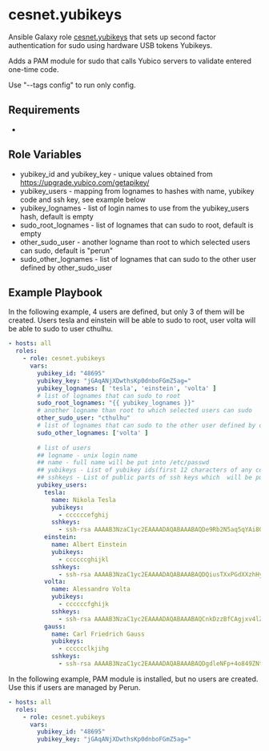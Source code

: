 cesnet.yubikeys
===============

Ansible Galaxy role [cesnet.yubikeys](https://galaxy.ansible.com/cesnet/yubikeys) that sets up second factor
authentication for sudo using hardware USB tokens Yubikeys.

Adds a PAM module for sudo that calls Yubico servers to validate entered one-time code.

Use "--tags config" to run only config.

Requirements
------------
-

Role Variables
--------------
- yubikey_id and yubikey_key - unique values obtained from https://upgrade.yubico.com/getapikey/
- yubikey_users - mapping from lognames to hashes with name, yubikey code and ssh key, see example below 
- yubikey_lognames - list of login names to use from the yubikey_users hash, default is empty
- sudo_root_lognames - list of lognames that can sudo to root, default is empty
- other_sudo_user - another logname than root to which selected users can sudo, default is "perun"
- sudo_other_lognames - list of lognames that can sudo to the other user defined by other_sudo_user
 
Example Playbook
----------------

In the following example, 4 users are defined, but only 3 of them will be created. Users tesla and
einstein will be able to sudo to root, user volta will be able to sudo to user cthulhu.

```yaml
- hosts: all
  roles:
    - role: cesnet.yubikeys
      vars:
        yubikey_id: "48695"
        yubikey_key: "jGAqANjXDwthsKp0dnboFGmZ5ag="
        yubikey_lognames: [ 'tesla', 'einstein', 'volta' ]
        # list of lognames that can sudo to root
        sudo_root_lognames: "{{ yubikey_lognames }}"
        # another logname than root to which selected users can sudo
        other_sudo_user: "cthulhu"
        # list of lognames that can sudo to the other user defined by other_sudo_user
        sudo_other_lognames: ['volta' ]
        
        # list of users
        ## logname - unix login name
        ## name - full name will be put into /etc/passwd
        ## yubikeys - List of yubikey ids(first 12 characters of any code generated by the user's yubikey, will be put into /etc/yubico/authorized_yubikeys)
        ## sshkeys - List of public parts of ssh keys which  will be put into $HOME/.ssh/authorized_keys
        yubikey_users:
          tesla:
            name: Nikola Tesla
            yubikeys: 
              - ccccccefghij
            sshkeys: 
              - ssh-rsa AAAAB3NzaC1yc2EAAAADAQABAAABAQDe9Rb2N5aq5qYAi8OCeQKlpOBJi/Ll2tlxqiD7Gan7wJrFBbrZIj8a5tOpHKTm61ldihxG7hnXkyEvbAX5vx/6lLagKaLFL3ysh3iH3ZxiXFYXfLklqrrCK2kuwdCIasMF4kJYzS/goLEGeqBkeJN8SvTj2THvzWcvsTZXIgXygzqiiSKlJao2v62EZv3Pi0eP8KhLrdYW2EcePBOKclLGYxdAX0k9KMJHJRecQhS2BtDLDL1rGoCCrw3Pd8689xovzYKC/ATnTZ89slA9HlrKyQjkjVeBX7WbRsjrgYKEDeqWZbdzjT9Nhg/Ftewbqh2V6p8OFQTftKUOmmPXlwAr
          einstein:
            name: Albert Einstein
            yubikeys: 
              - ccccccghijkl
            sshkeys: 
              - ssh-rsa AAAAB3NzaC1yc2EAAAADAQABAAABAQDQiusTXxPGdXXzhHyU9wEb1i5PAdN/qBX8lVw90/yZo6LKBl+fO2QuRTQUxxRgk05puXYwWMF4IheoVBmWFzwClyH/Ox88Yq+WM4nGxIpzvoyUZQ0rRM7a0LfaLvDsJpkoMOr53LFfQtdTY7ZiKXsaTI1EmhHXVmfgFXDTu4IE2EBGUrKPj28+yD/5UuyybA/TfZJ6wW51M0QAaQy3n2xWY+K+aFfTJv2vQin2cIjIPMWfUoUCR2eYNbtZ/uHwXgJxK1W3PeeJhLjW8RXdfLiSOA3+8X5NCHGBs5BLdvieQjB0SYb0NqCc7scAlJV14MGlWdBYuczV2gvn2mnT4q3F
          volta:
            name: Alessandro Volta
            yubikeys: 
              - ccccccfghijk
            sshkeys: 
              - ssh-rsa AAAAB3NzaC1yc2EAAAADAQABAAABAQCnkDzzBfCAgjxv4lZKZ744lPiIRbGhfnQFbSEmeU7ZlRn5zPK2r7Ur+T7I89YHly1nEVPoQ0O8elA7eDaHZ2jIUyYXbzVrYr+7dNSvoO+tqXoG1r5VuZM8jv9m55IFClV0NONqbrgDLRl771ZVqdMah10xPA9X5hv5O17LlDYWyP0j5tJ6M1Ua3t1oI+Gsx28xicJYuLSA5ixpb0b5vftlSvdz7OCC1ojKdTESV3dGifgmJ+B4OZu3ha/Ti6K+pIOYHNtg/yriI6AZNZyLG/L/x5EtE28XRBOr2auXuIlBwK1IWI9MtoSB6L8WjhHl+7WPQej50eL9keK22diIJen9
          gauss:
            name: Carl Friedrich Gauss
            yubikeys: 
              - cccccclkjihg
            sshkeys: 
              - ssh-rsa AAAAB3NzaC1yc2EAAAADAQABAAABAQDgdleNFp+4o849ZNts1cluRtE8VPJCDgo9dllcScw/z3alhhmxXT8oQWG0XXzx3r0rfzfDIC0Lqw5xPEsX8yDLl4SeQzHyHycwM5773IBuN5EYrul+34aGHHawqFIksKpbS3ADMwHEd25tzHr1SzAX2vLt3a6RqFhfaW6YnVcMU3ZFOZGfyLmsFjCsIJ2XsIVhzhX8s13vy2jwC2uQ+rTzMMtIgXkx/UQ1mjr9dj/XtDNT3bPwvjVd7/N0BT6PL0H4hNH4jBAby9mRYGfON/LNTLyrUD280w4A5Zu1JGPl+VBxMjN83m1l5k9i5w6vDLU/7TRzAXATINlLIYwWH+1J
```
In the following example, PAM module is installed, but no users are created. Use this if users are managed by Perun. 
```yaml
- hosts: all
  roles:
    - role: cesnet.yubikeys
      vars:
        yubikey_id: "48695"
        yubikey_key: "jGAqANjXDwthsKp0dnboFGmZ5ag="
```